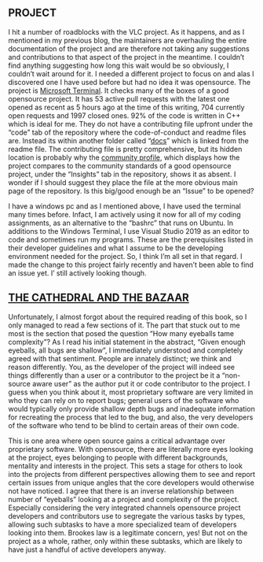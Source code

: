 ## PROJECT
I hit a number of roadblocks with the VLC project. As it happens, and as I mentioned in my previous blog, the maintainers are overhauling the entire documentation of the project and are therefore not taking any suggestions and contributions to that aspect of the project in the meantime. I couldn’t find anything suggesting how long this wait would be so obviously, I couldn’t wait around for it. 
I needed a different project to focus on and alas I discovered one I have used before but had no idea it was opensource. The project is [Microsoft Terminal](https://github.com/microsoft/terminal).  It checks many of the boxes of a good opensource project. It has 53 active pull requests with the latest one opened as recent as 5 hours ago at the time of this writing, 704 currently open requests and 1997 closed ones. 92% of the code is written in C++ which is ideal for me. They do not have a contributing file upfront under the “code” tab of the repository where the code-of-conduct and readme files are. Instead its within another folder called “[docs]( https://github.com/microsoft/terminal/tree/master/doc)” which is  linked from the readme file. The contributing file is pretty comprehensive, but its hidden location is probably why the [community profile]( https://github.com/microsoft/terminal/community), which displays how the project compares to the community standards of a good opensource project, under the  “Insights” tab in the repository, shows it as absent. I wonder if I should suggest they place the file at the more obvious main page of the repository. Is this big/good enough be an “Issue” to be opened?

I have a windows pc and as I mentioned above, I have used the terminal many times before. Infact, I am actively using it now for all of my coding assignments, as an alternative to the “bashrc” that runs on Ubuntu. In additions to the Windows Terminal, I use Visual Studio 2019 as an editor to code and sometimes run my programs. These are the prerequisites listed in their developer guidelines and what I assume to be the developing environment needed for the project. So, I think I’m all set in that regard.
I made the change to this project fairly recently and haven’t been able to find an issue yet. I’ still actively looking though.


## [THE CATHEDRAL AND THE BAZAAR](http://www.catb.org/~esr/writings/cathedral-bazaar/cathedral-bazaar/index.html)
Unfortunately, I almost forgot about the required reading of this book, so I only managed to read a few sections of it. The part that stuck out to me most is the section that posed the question “How many eyeballs tame complexity”?
As I read his initial statement in the abstract, “Given enough eyeballs, all bugs are shallow”, I immediately understood and completely agreed with that sentiment. People are innately distinct; we think and reason differently. You, as the developer of the project will indeed see things differently than a user or a contributor to the project be it a “non-source aware user” as the author put it or code contributor to the project. I guess when you think about it, most proprietary software are very limited in who they can rely on to report bugs; general users of the software who would typically only provide shallow depth bugs and inadequate information for recreating the process that led to the bug, and also, the very developers of the software who tend to be blind to certain areas of their own code.

This is one area where open source gains a critical advantage over proprietary software. With opensource, there are literally more eyes looking at the project, eyes belonging to people with different backgrounds, mentality and interests in the project. This sets a stage for others to look into the projects from different perspectives allowing them to see and report certain issues from unique angles that the core developers would otherwise not have noticed. 
I agree that there is an inverse relationship between number of “eyeballs” looking at a project and complexity of the project. Especially considering the very integrated channels opensource project developers and contributors use to segregate the various tasks by types, allowing such subtasks to have a more specialized team of developers looking into them. Brookes law is a legitimate concern, yes! But not on the project as a whole, rather, only within these subtasks, which are likely to have just a handful of active developers anyway.

